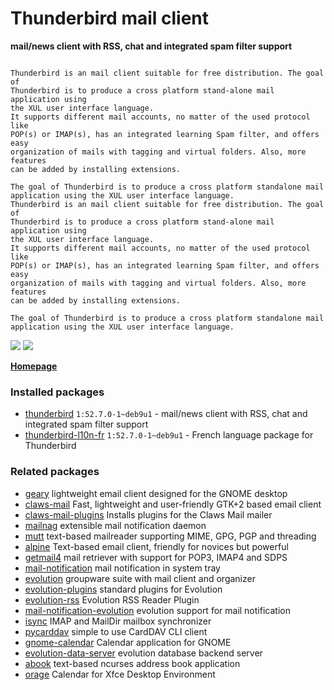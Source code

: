 # Thunderbird mail client

__mail/news client with RSS, chat and integrated spam filter support__

```

Thunderbird is an mail client suitable for free distribution. The goal of
Thunderbird is to produce a cross platform stand-alone mail application using
the XUL user interface language.
It supports different mail accounts, no matter of the used protocol like
POP(s) or IMAP(s), has an integrated learning Spam filter, and offers easy
organization of mails with tagging and virtual folders. Also, more features
can be added by installing extensions.

The goal of Thunderbird is to produce a cross platform standalone mail
application using the XUL user interface language.
Thunderbird is an mail client suitable for free distribution. The goal of
Thunderbird is to produce a cross platform stand-alone mail application using
the XUL user interface language.
It supports different mail accounts, no matter of the used protocol like
POP(s) or IMAP(s), has an integrated learning Spam filter, and offers easy
organization of mails with tagging and virtual folders. Also, more features
can be added by installing extensions.

The goal of Thunderbird is to produce a cross platform standalone mail
application using the XUL user interface language.

```

[![](https://screenshots.debian.net/thumbnail-with-version/thunderbird/9001)](https://screenshots.debian.net/screenshot-with-version/thunderbird/9001)
[![](https://screenshots.debian.net/thumbnail-with-version/lightning/9001)](https://screenshots.debian.net/screenshot-with-version/lightning/9001)



**[Homepage](http://www.mozilla.org/thunderbird/)**

### Installed packages

* [thunderbird](https://packages.debian.org/stretch/thunderbird) `1:52.7.0-1~deb9u1` - mail/news client with RSS, chat and integrated spam filter support
* [thunderbird-l10n-fr](https://packages.debian.org/stretch/thunderbird-l10n-fr) `1:52.7.0-1~deb9u1` - French language package for Thunderbird

### Related packages

 * [geary](https://packages.debian.org/stretch/geary) lightweight email client designed for the GNOME desktop
 * [claws-mail](https://packages.debian.org/stretch/claws-mail) Fast, lightweight and user-friendly GTK+2 based email client
 * [claws-mail-plugins](https://packages.debian.org/stretch/claws-mail-plugins) Installs plugins for the Claws Mail mailer
 * [mailnag](https://packages.debian.org/stretch/mailnag) extensible mail notification daemon
 * [mutt](https://packages.debian.org/stretch/mutt) text-based mailreader supporting MIME, GPG, PGP and threading
 * [alpine](https://packages.debian.org/stretch/alpine) Text-based email client, friendly for novices but powerful
 * [getmail4](https://packages.debian.org/stretch/getmail4) mail retriever with support for POP3, IMAP4 and SDPS
 * [mail-notification](https://packages.debian.org/stretch/mail-notification) mail notification in system tray
 * [evolution](https://packages.debian.org/stretch/evolution) groupware suite with mail client and organizer
 * [evolution-plugins](https://packages.debian.org/stretch/evolution-plugins) standard plugins for Evolution
 * [evolution-rss](https://packages.debian.org/stretch/evolution-rss) Evolution RSS Reader Plugin
 * [mail-notification-evolution](https://packages.debian.org/stretch/mail-notification-evolution) evolution support for mail notification
 * [isync](https://packages.debian.org/stretch/isync) IMAP and MailDir mailbox synchronizer
 * [pycarddav](https://packages.debian.org/stretch/pycarddav) simple to use CardDAV CLI client
 * [gnome-calendar](https://packages.debian.org/stretch/gnome-calendar) Calendar application for GNOME
 * [evolution-data-server](https://packages.debian.org/stretch/evolution-data-server) evolution database backend server
 * [abook](https://packages.debian.org/stretch/abook) text-based ncurses address book application
 * [orage](https://packages.debian.org/stretch/orage) Calendar for Xfce Desktop Environment
